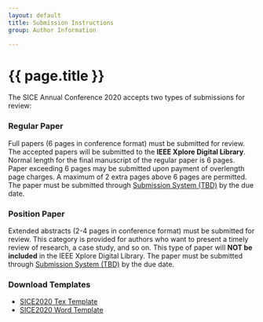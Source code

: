 ```yaml
---
layout: default
title: Submission Instructions
group: Author Information

---
```


# {{ page.title }}

The SICE Annual Conference 2020 accepts two types of submissions for review:

### Regular Paper
Full papers (6 pages in conference format) must be submitted for review. The accepted papers will be submitted to the **IEEE Xplore Digital Library**. Normal length for the final manuscript of the regular paper is 6 pages. Paper exceeding 6 pages may be submitted upon payment of overlength page charges. A maximum of 2 extra pages above 6 pages are permitted. The paper must be submitted through [Submission System (TBD)](#) by the due date.

### Position Paper
Extended abstracts (2-4 pages in conference format) must be submitted for review. This category is provided for authors who want to present a timely review of research, a case study, and so on. This type of paper will **NOT be included** in the IEEE Xplore Digital Library. The paper must be submitted through [Submission System (TBD)](#) by the due date.

### Download Templates
- [SICE2020 Tex Template](http://www.sice.jp/siceac/sice2019/wp-content/uploads/2019/01/SICE2019TexTemplate.zip)
- [SICE2020 Word Template](http://www.sice.jp/siceac/sice2019/wp-content/uploads/2019/01/SICE2019WordTemplate.zip)


<!-- #### Dual Submission Policy

*Accepted papers will appear in the conference proceedings published by the ACM. Warning: It is ACM policy not to allow double submissions, where the same paper is submitted to more than one conference/journal concurrently. Any double submissions detected will be immediately rejected from all conferences/journals involved.*
{: class="bs-callout bs-callout-danger" } -->
